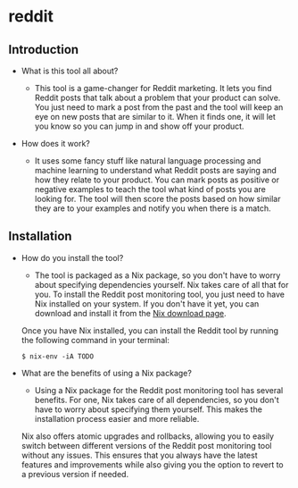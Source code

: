 # reddit

## Introduction

- What is this tool all about?
    - This tool is a game-changer for Reddit marketing. It lets you find Reddit posts that talk about a problem that your product can solve. You just need to mark a post from the past and the tool will keep an eye on new posts that are similar to it. When it finds one, it will let you know so you can jump in and show off your product.

- How does it work?
    - It uses some fancy stuff like natural language processing and machine learning to understand what Reddit posts are saying and how they relate to your product. You can mark posts as positive or negative examples to teach the tool what kind of posts you are looking for. The tool will then score the posts based on how similar they are to your examples and notify you when there is a match.

## Installation

- How do you install the tool?
    - The tool is packaged as a Nix package, so you don't have to worry about specifying dependencies yourself. Nix takes care of all that for you. To install the Reddit post monitoring tool, you just need to have Nix installed on your system. If you don't have it yet, you can download and install it from the [Nix download page](https://nixos.org/download.html).

    Once you have Nix installed, you can install the Reddit tool by running the following command in your terminal:
    ```
    $ nix-env -iA TODO
    ```

- What are the benefits of using a Nix package?
    - Using a Nix package for the Reddit post monitoring tool has several benefits. For one, Nix takes care of all dependencies, so you don't have to worry about specifying them yourself. This makes the installation process easier and more reliable.

    Nix also offers atomic upgrades and rollbacks, allowing you to easily switch between different versions of the Reddit post monitoring tool without any issues. This ensures that you always have the latest features and improvements while also giving you the option to revert to a previous version if needed.

